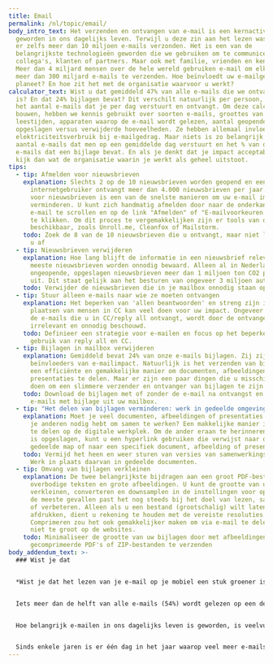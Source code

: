 ```yaml
---
title: Email
permalink: /nl/topic/email/
body_intro_text: Het verzenden en ontvangen van e-mail is een kernactiviteit
  geworden in ons dagelijks leven. Terwijl u deze zin aan het lezen was, werden
  er zelfs meer dan 10 miljoen e-mails verzonden. Het is een van de
  belangrijkste technologieën geworden die we gebruiken om te communiceren. Met
  collega's, klanten of partners. Maar ook met familie, vrienden en kennissen.
  Meer dan 4 miljard mensen over de hele wereld gebruiken e-mail om elke dag
  meer dan 300 miljard e-mails te verzenden. Hoe beïnvloedt uw e-mailgedrag de
  planeet? En hoe zit het met de organisatie waarvoor u werkt?
calculator_text: Wist u dat gemiddeld 47% van alle e-mails die we ontvangen spam
  is? En dat 24% bijlagen bevat? Dit verschilt natuurlijk per persoon, net als
  het aantal e-mails dat je per dag verstuurt en ontvangt. Om deze calculator te
  bouwen, hebben we kennis gebruikt over soorten e-mails, groottes van e-mails,
  leestijden, apparaten waarop de e-mail wordt gelezen, aantal geopende e-mails,
  opgeslagen versus verwijderde hoeveelheden. Ze hebben allemaal invloed op het
  elektriciteitsverbruik bij e-mailgedrag. Maar niets is zo belangrijk als het
  aantal e-mails dat men op een gemiddelde dag verstuurt en het % van die
  e-mails dat een bijlage bevat. En als je denkt dat je impact acceptabel is,
  kijk dan wat de organisatie waarin je werkt als geheel uitstoot.
tips:
  - tip: Afmelden voor nieuwsbrieven
    explanation: Slechts 2 op de 10 nieuwsbrieven worden geopend en een gemiddelde
      internetgebruiker ontvangt meer dan 4.000 nieuwsbrieven per jaar. Afmelden
      voor nieuwsbrieven is een van de snelste manieren om uw e-mail impact te
      verminderen. U kunt zich handmatig afmelden door naar de onderkant van een
      e-mail te scrollen en op de link "Afmelden" of "E-mailvoorkeuren wijzigen"
      te klikken. Om dit proces te vergemakkelijken zijn er tools van derden
      beschikbaar, zoals Unroll.me, Cleanfox of Mailstorm.
    todo: Zoek de 8 van de 10 nieuwsbrieven die u ontvangt, maar niet leest en meld
      u af
  - tip: Nieuwsbrieven verwijderen
    explanation: Hoe lang blijft de informatie in een nieuwsbrief relevant? De
      meeste nieuwsbrieven worden onnodig bewaard. Alleen al in Nederland stoten
      ongeopende, opgeslagen nieuwsbrieven meer dan 1 miljoen ton CO2 per jaar
      uit. Dit staat gelijk aan het besturen van ongeveer 3 miljoen auto's.
    todo: Verwijder de nieuwsbrieven die in je mailbox onnodig staan opgeslagen
  - tip: Stuur alleen e-mails naar wie ze moeten ontvangen
    explanation: Het beperken van 'allen beantwoorden' en streng zijn in het
      plaatsen van mensen in CC kan veel doen voor uw impact. Ongeveer 75% van
      de e-mails die u in CC/reply all ontvangt, wordt door de ontvanger als
      irrelevant en onnodig beschouwd.
    todo: Definieer een strategie voor e-mailen en focus op het beperken van het
      gebruik van reply all en CC.
  - tip: Bijlagen in mailbox verwijderen
    explanation: Gemiddeld bevat 24% van onze e-mails bijlagen. Zij zijn de echte
      beïnvloeders van e-mailimpact. Natuurlijk is het verzenden van bijlagen
      een efficiënte en gemakkelijke manier om documenten, afbeeldingen of
      presentaties te delen. Maar er zijn een paar dingen die u misschien wilt
      doen om een slimmere verzender en ontvanger van bijlagen te zijn.
    todo: Download de bijlagen met of zonder de e-mail na ontvangst en verwijder de
      e-mails met bijlage uit uw mailbox.
  - tip: "Het delen van bijlagen verminderen: werk in gedeelde omgevingen"
    explanation: Moet je veel documenten, afbeeldingen of presentaties delen omdat
      je anderen nodig hebt om samen te werken? Een makkelijke manier is om werk
      te delen op de digitale werkplek. Om de ander eraan te herinneren waar het
      is opgeslagen, kunt u een hyperlink gebruiken die verwijst naar de
      gedeelde map of naar een specifiek document, afbeelding of presentatie.
    todo: Vermijd het heen en weer sturen van versies van samenwerkingsdocumenten.
      Werk in plaats daarvan in gedeelde documenten.
  - tip: Omvang van bijlagen verkleinen
    explanation: De twee belangrijkste bijdragen aan een groot PDF-bestand zijn
      overbodige teksten en grote afbeeldingen. U kunt de grootte van uw bijlage
      verkleinen, converteren en downsamplen in de instellingen voor opslaan. In
      de meeste gevallen past het nog steeds bij het doel van lezen, samenwerken
      of verbeteren. Alleen als u een bestand (grootschalig) wilt laten
      afdrukken, dient u rekening te houden met de vereiste resoluties.
      Comprimeren zou het ook gemakkelijker maken om via e-mail te delen en is
      niet te groot op de websites.
    todo: Minimaliseer de grootte van uw bijlagen door met afbeeldingen
      gecomprimeerde PDF's of ZIP-bestanden te verzenden
body_addendum_text: >-
  ### Wist je dat


  *Wist je dat het lezen van je e-mail op je mobiel een stuk groener is dan het lezen van je e-mail op een desktop?**


  Iets meer dan de helft van alle e-mails (54%) wordt gelezen op een desktop, 46% wordt gelezen op een mobiel apparaat. Dit kan een laptop, een tablet of een telefoon zijn. In feite is het gebruik van uw telefoon om e-mail te lezen verreweg de groenste manier omdat het veel minder elektriciteit verbruikt om de taak te voltooien.


  Hoe belangrijk e-mailen in ons dagelijks leven is geworden, is veelvuldig onderzocht. Degenen onder ons met een kantoorbaan besteden gemiddeld meer dan 2,5 uur per dag aan het controleren, lezen en schrijven van e-mails. Een goede strategie voor e-mailen leidt niet alleen tot minder impact op de planeet, maar heeft ook veel gezondheidsvoordelen.


  Sinds enkele jaren is er één dag in het jaar waarop veel meer e-mails werden verzonden dan op welke andere dag dan ook. We kennen deze dag als Black Friday.
---
```

